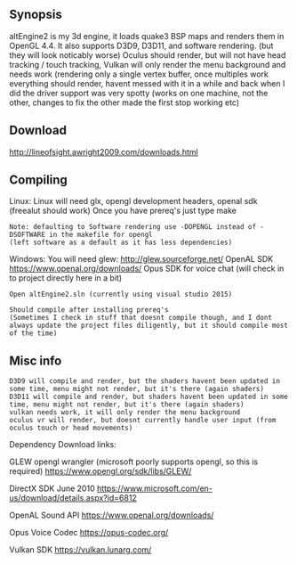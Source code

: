 ## Synopsis

altEngine2 is my 3d engine, it loads quake3 BSP maps and renders them in OpenGL 4.4. It also supports D3D9, D3D11, and software rendering. (but they will look noticably worse) Oculus should render, but will not have head tracking / touch tracking, Vulkan will only render the menu background and needs work (rendering only a single vertex buffer, once multiples work everything should render, havent messed with it in a while and back when I did the driver support was very spotty (works on one machine, not the other, changes to fix the other made the first stop working etc)

## Download

http://lineofsight.awright2009.com/downloads.html

## Compiling

Linux:
	Linux will need glx, opengl development headers, openal sdk (freealut should work)
	Once you have prereq's just type make

	Note: defaulting to Software rendering use -DOPENGL instead of -DSOFTWARE in the makefile for opengl
	(left software as a default as it has less dependencies)

Windows:
	You will need glew:
		http://glew.sourceforge.net/
	OpenAL SDK
		https://www.openal.org/downloads/
	Opus SDK for voice chat (will check in to project directly here in a bit)

	Open altEngine2.sln (currently using visual studio 2015)

	Should compile after installing prereq's
	(Sometimes I check in stuff that doesnt compile though, and I dont always update the project files diligently, but it should compile most of the time)


## Misc info

	D3D9 will compile and render, but the shaders havent been updated in some time, menu might not render, but it's there (again shaders)
	D3D11 will compile and render, but shaders havent been updated in some time, menu might not render, but it's there (again shaders)
	vulkan needs work, it will only render the menu background
	oculus vr will render, but doesnt currently handle user input (from oculus touch or head movements)


Dependency Download links:

GLEW opengl wrangler (microsoft poorly supports opengl, so this is required)
	https://www.opengl.org/sdk/libs/GLEW/

DirectX SDK June 2010
	https://www.microsoft.com/en-us/download/details.aspx?id=6812

OpenAL Sound API
	https://www.openal.org/downloads/

Opus Voice Codec
	https://opus-codec.org/

Vulkan SDK
	https://vulkan.lunarg.com/


